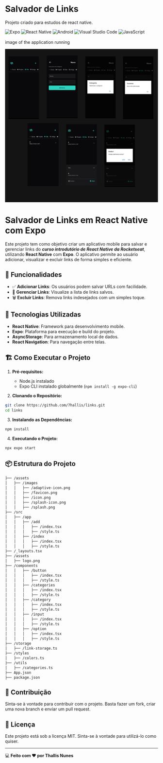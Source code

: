 <h1> Salvador de Links </h1>
<p> Projeto criado para estudos de react native. </p>

![Expo](https://img.shields.io/badge/expo-1C1E24?style=for-the-badge&logo=expo&logoColor=#D04A37)
![React Native](https://img.shields.io/badge/react_native-%2320232a.svg?style=for-the-badge&logo=react&logoColor=%2361DAFB)
![Android](https://img.shields.io/badge/Android-3DDC84?style=for-the-badge&logo=android&logoColor=white)
![Visual Studio Code](https://img.shields.io/badge/Visual%20Studio%20Code-0078d7.svg?style=for-the-badge&logo=visual-studio-code&logoColor=white)
![JavaScript](https://img.shields.io/badge/javascript-%23323330.svg?style=for-the-badge&logo=javascript&logoColor=%23F7DF1E)
<br><br>
image of the application running <br>

![Salva Link](<./gitImage/Untitled%20design%20(1).png>)

# Salvador de Links em React Native com Expo

Este projeto tem como objetivo criar um aplicativo mobile para salvar e gerenciar links do **_curso introdutório de React Native da Rocketseat_**, utilizando **React Native** com **Expo**. O aplicativo permite ao usuário adicionar, visualizar e excluir links de forma simples e eficiente.

## 📱 Funcionalidades

- ✅ **Adicionar Links**: Os usuários podem salvar URLs com facilidade.
- 📂 **Gerenciar Links**: Visualize a lista de links salvos.
- 🗑️ **Excluir Links**: Remova links indesejados com um simples toque.

## 🚀 Tecnologias Utilizadas

- **React Native**: Framework para desenvolvimento mobile.
- **Expo**: Plataforma para execução e build do projeto.
- **AsyncStorage**: Para armazenamento local de dados.
- **React Navigation**: Para navegação entre telas.

## 🏗️ Como Executar o Projeto

1. **Pré-requisitos:**

   - Node.js instalado
   - Expo CLI instalado globalmente (`npm install -g expo-cli`)

2. **Clonando o Repositório:**

```bash
git clone https://github.com/7hallis/links.git
cd links
```

3. **Instalando as Dependências:**

```bash
npm install
```

4. **Executando o Projeto:**

```bash
npx expo start
```

## 📦 Estrutura do Projeto

```plaintext
├── /assets
│   ├── /images
│   │   ├── /adaptive-icon.png
│   │   ├── /favicon.png
│   │   ├── /icon.png
│   │   ├── /splash-icon.png
│   │   ├── /splash.png
├── /src
│   ├── /app
│   │   ├── /add
│   │   │   ├── /index.tsx
│   │   │   ├── /style.ts
│   │   ├── /index
│   │   │   ├── /index.tsx
│   │   │   ├── /style.ts
├── /_layouts.tsx
├── /assets
│   ├── logo.png
├── /components
│   │   ├── /button
│   │   │   ├── /index.tsx
│   │   │   ├── /style.ts
│   │   ├── /categories
│   │   │   ├── /index.tsx
│   │   │   ├── /style.ts
│   │   ├── /category
│   │   │   ├── /index.tsx
│   │   │   ├── /style.ts
│   │   ├── /input
│   │   │   ├── /index.tsx
│   │   │   ├── /style.ts
│   │   ├── /option
│   │   │   ├── /index.tsx
│   │   │   ├── /style.ts
├── /storage
│   ├── /link-storage.ts
├── /styles
│   ├── /colors.ts
├── /utils
│   ├── /categories.ts
├── App.json
├── package.json
```

## 🤝 Contribuição

Sinta-se à vontade para contribuir com o projeto. Basta fazer um fork, criar uma nova branch e enviar um pull request.

## 📜 Licença

Este projeto está sob a licença MIT. Sinta-se à vontade para utilizá-lo como quiser.

---

💻 **Feito com ❤️ por Thallis Nunes**

